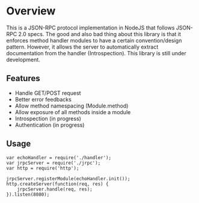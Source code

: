 # Overview
This is a JSON-RPC protocol implementation in NodeJS that follows JSON-RPC 2.0 specs. The good and also bad thing about this library is that it enforces method handler modules to have a certain convention/design pattern. However, it allows the server to automatically extract documentation from the handler (Introspection). This library is still under development.

## Features
- Handle GET/POST request
- Better error feedbacks
- Allow method namespacing (Module.method)
- Allow exposure of all methods inside a module
- Introspection (in progress)
- Authentication (in progress)

## Usage
	var echoHandler = require('./handler');
	var jrpcServer = require('./jrpc');
	var http = require('http');
	
	jrpcServer.registerModule(echoHandler.init());
	http.createServer(function(req, res) {
		jrpcServer.handle(req, res);	
	}).listen(8080);
